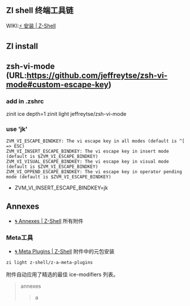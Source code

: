 ## ZI shell 终端工具链
WIKI:[⚡️ 安装 | Z-Shell](https://wiki.zshell.dev/zh-Hans/docs/getting_started/installation)

## ZI install

## zsh-vi-mode (URL:https://github.com/jeffreytse/zsh-vi-mode#custom-escape-key)
### add in .zshrc
zinit ice depth=1
zinit light jeffreytse/zsh-vi-mode
### use 'jk'
```
ZVM_VI_ESCAPE_BINDKEY: The vi escape key in all modes (default is ^[ => ESC)
ZVM_VI_INSERT_ESCAPE_BINDKEY: The vi escape key in insert mode (default is $ZVM_VI_ESCAPE_BINDKEY)
ZVM_VI_VISUAL_ESCAPE_BINDKEY: The vi escape key in visual mode (default is $ZVM_VI_ESCAPE_BINDKEY)
ZVM_VI_OPPEND_ESCAPE_BINDKEY: The vi escape key in operator pending mode (default is $ZVM_VI_ESCAPE_BINDKEY)
```
- ZVM_VI_INSERT_ESCAPE_BINDKEY=jk


## Annexes
- [🌀 Annexes | Z-Shell](https://wiki.zshell.dev/ecosystem/category/-annexes)
所有附件

### Meta工具
- [🌀 Meta Plugins | Z-Shell](https://wiki.zshell.dev/ecosystem/annexes/meta-plugins)
附件中的元包安装
```sh taital:~/.zshrc
zi light z-shell/z-a-meta-plugins
```
附件自动应用了精选的最佳 ice-modifiers 列表。

> annexes
> > a


